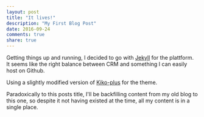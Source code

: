 ```yaml
---
layout: post
title: "It lives!"
description: "My First Blog Post"
date: 2016-09-24
comments: true
share: true
---
```


Getting things up and running, I decided to go with [Jekyll](https://github.com/jekyll/jekyll) for the plattform.
It seems like the right balance between CRM and something I can easily host on Github.


Using a slightly modified version of [Kiko-plus](https://aweekj.github.io/Kiko-plus/) for the theme.


Paradoxically to this posts title, I'll be backfilling content from my old blog to this one, so despite
it not having existed at the time, all my content is in a single place.
